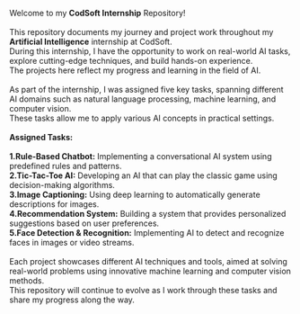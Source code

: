Welcome to my **CodSoft Internship** Repository!<br><br>
This repository documents my journey and project work throughout my **Artificial Intelligence** internship at CodSoft.<br>
During this internship, I have the opportunity to work on real-world AI tasks, explore cutting-edge techniques, and build hands-on experience.<br>
The projects here reflect my progress and learning in the field of AI.
<br><br>
As part of the internship, I was assigned five key tasks, spanning different AI domains such as natural language processing, machine learning, and computer vision.<br>
These tasks allow me to apply various AI concepts in practical settings.
<br><br>
**Assigned Tasks:**
<br><br>
**1.Rule-Based Chatbot:** Implementing a conversational AI system using predefined rules and patterns.
<br>
**2.Tic-Tac-Toe AI:** Developing an AI that can play the classic game using decision-making algorithms.
<br>
**3.Image Captioning:** Using deep learning to automatically generate descriptions for images.
<br>
**4.Recommendation System:** Building a system that provides personalized suggestions based on user preferences.
<br>
**5.Face Detection & Recognition:** Implementing AI to detect and recognize faces in images or video streams.
<br><br>
Each project showcases different AI techniques and tools, aimed at solving real-world problems using innovative machine learning and computer vision methods.<br>
This repository will continue to evolve as I work through these tasks and share my progress along the way.
